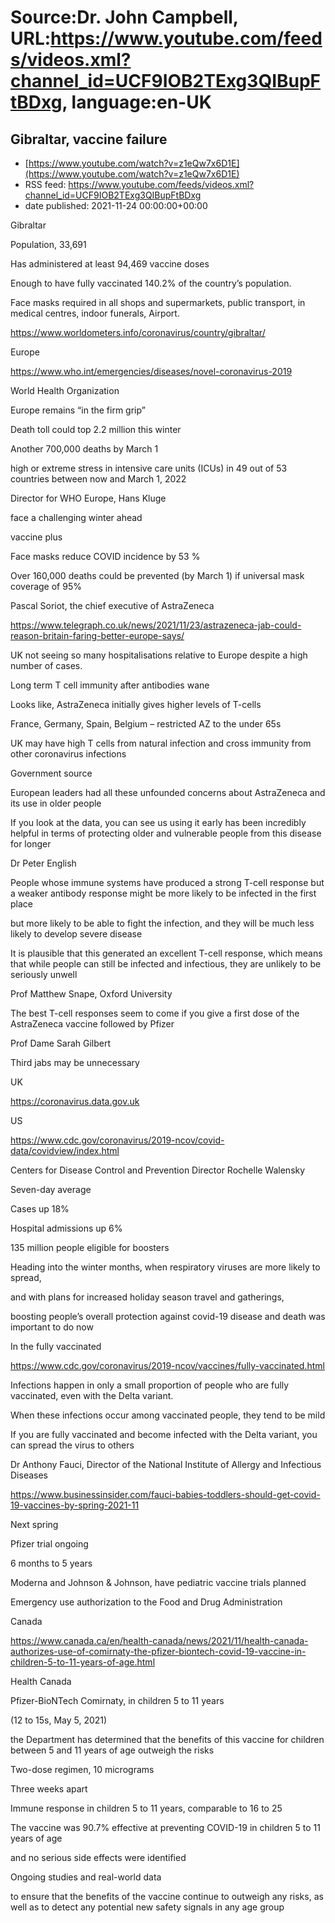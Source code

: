 # Source:Dr. John Campbell, URL:https://www.youtube.com/feeds/videos.xml?channel_id=UCF9IOB2TExg3QIBupFtBDxg, language:en-UK

## Gibraltar, vaccine failure
 - [https://www.youtube.com/watch?v=z1eQw7x6D1E](https://www.youtube.com/watch?v=z1eQw7x6D1E)
 - RSS feed: https://www.youtube.com/feeds/videos.xml?channel_id=UCF9IOB2TExg3QIBupFtBDxg
 - date published: 2021-11-24 00:00:00+00:00

Gibraltar

Population, 33,691

Has administered at least 94,469 vaccine doses

Enough to have fully vaccinated 140.2% of the country’s population. 

Face masks required in all shops and supermarkets, public transport, in medical centres, indoor funerals, Airport.

https://www.worldometers.info/coronavirus/country/gibraltar/

Europe

https://www.who.int/emergencies/diseases/novel-coronavirus-2019

World Health Organization

Europe remains “in the firm grip”

Death toll could top 2.2 million this winter

Another 700,000 deaths by March 1

high or extreme stress in intensive care units (ICUs) in 49 out of 53 countries between now and March 1, 2022

Director for WHO Europe, Hans Kluge

face a challenging winter ahead

vaccine plus

Face masks reduce COVID incidence 
by 53 %

Over 160,000 deaths could be prevented (by March 1) if universal mask coverage of 95%


Pascal Soriot, the chief executive of AstraZeneca

https://www.telegraph.co.uk/news/2021/11/23/astrazeneca-jab-could-reason-britain-faring-better-europe-says/

UK not seeing so many hospitalisations relative to Europe despite a high number of cases.

Long term T cell immunity after antibodies wane

Looks like, AstraZeneca initially gives higher levels of T-cells

France, Germany, Spain, Belgium – restricted AZ to the under 65s

UK may have high T cells from natural infection and cross immunity from other coronavirus infections

Government source

European leaders had all these unfounded concerns about AstraZeneca and its use in older people

If you look at the data, you can see us using it early has been incredibly helpful in terms of protecting older and vulnerable people from this disease for longer

Dr Peter English

People whose immune systems have produced a strong T-cell response but a weaker antibody response might be more likely to be infected in the first place 

but more likely to be able to fight the infection, and they will be much less likely to develop severe disease

It is plausible that this generated an excellent T-cell response, which means that while people can still be infected and infectious, they are unlikely to be seriously unwell

Prof Matthew Snape, Oxford University

The best T-cell responses seem to come if you give a first dose of the AstraZeneca vaccine followed by Pfizer

Prof Dame Sarah Gilbert

Third jabs may be unnecessary

UK

https://coronavirus.data.gov.uk

US

https://www.cdc.gov/coronavirus/2019-ncov/covid-data/covidview/index.html

Centers for Disease Control and Prevention Director Rochelle Walensky

Seven-day average

Cases up 18%

Hospital admissions up 6%

135 million people eligible for boosters

Heading into the winter months, when respiratory viruses are more likely to spread,
 
and with plans for increased holiday season travel and gatherings, 

boosting people’s overall protection against covid-19 disease and death was important to do now

In the fully vaccinated

https://www.cdc.gov/coronavirus/2019-ncov/vaccines/fully-vaccinated.html

Infections happen in only a small proportion of people who are fully vaccinated, even with the Delta variant. 

When these infections occur among vaccinated people, they tend to be mild

If you are fully vaccinated and become infected with the Delta variant, you can spread the virus to others

Dr Anthony Fauci, Director of the National Institute of Allergy and Infectious Diseases

https://www.businessinsider.com/fauci-babies-toddlers-should-get-covid-19-vaccines-by-spring-2021-11

Next spring

Pfizer trial ongoing

6 months to 5 years

Moderna and Johnson & Johnson, have pediatric vaccine trials planned

Emergency use authorization to the Food and Drug Administration

Canada

https://www.canada.ca/en/health-canada/news/2021/11/health-canada-authorizes-use-of-comirnaty-the-pfizer-biontech-covid-19-vaccine-in-children-5-to-11-years-of-age.html

Health Canada

Pfizer-BioNTech Comirnaty, in children 5 to 11 years

(12 to 15s, May 5, 2021)

the Department has determined that the benefits of this vaccine for children between 5 and 11 years of age outweigh the risks

Two-dose regimen, 10 micrograms

Three weeks apart

Immune response in children 5 to 11 years, comparable to 16 to 25

The vaccine was 90.7% effective at preventing COVID-19 in children 5 to 11 years of age

and no serious side effects were identified

Ongoing studies and real-world data

to ensure that the benefits of the vaccine continue to outweigh any risks, as well as to detect any potential new safety signals in any age group

